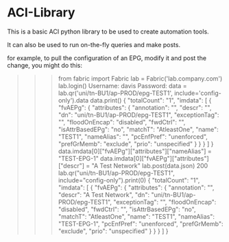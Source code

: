 # ACI-Library
This is a basic ACI python library to be used to create automation tools.  

It can also be used to run on-the-fly queries and make posts.

for example, to pull the configuration of an EPG, modify it and post the change, you might do this:

>>> from fabric import Fabric
>>> lab = Fabric('lab.company.com')
>>> lab.login()
Username: davis
Password:
>>> data = lab.qr('uni/tn-BU1/ap-PROD/epg-TEST1', include='config-only').data
>>> data.print()
{
  "totalCount": "1",
  "imdata": [
    {
      "fvAEPg": {
        "attributes": {
          "annotation": "",
          "descr": "",
          "dn": "uni/tn-BU1/ap-PROD/epg-TEST1",
          "exceptionTag": "",
          "floodOnEncap": "disabled",
          "fwdCtrl": "",
          "isAttrBasedEPg": "no",
          "matchT": "AtleastOne",
          "name": "TEST1",
          "nameAlias": "",
          "pcEnfPref": "unenforced",
          "prefGrMemb": "exclude",
          "prio": "unspecified"
        }
      }
    }
  ]
}
>>> data.imdata[0]["fvAEPg"]["attributes"]["nameAlias"] = "TEST-EPG-1"
>>> data.imdata[0]["fvAEPg"]["attributes"]["descr"] = "A Test Network"
>>> lab.post(data.json)
200
>>> lab.qr("uni/tn-BU1/ap-PROD/epg-TEST1", include="config-only").print(0)
{
  "totalCount": "1",
  "imdata": [
    {
      "fvAEPg": {
        "attributes": {
          "annotation": "",
          "descr": "A Test Network",
          "dn": "uni/tn-BU1/ap-PROD/epg-TEST1",
          "exceptionTag": "",
          "floodOnEncap": "disabled",
          "fwdCtrl": "",
          "isAttrBasedEPg": "no",
          "matchT": "AtleastOne",
          "name": "TEST1",
          "nameAlias": "TEST-EPG-1",
          "pcEnfPref": "unenforced",
          "prefGrMemb": "exclude",
          "prio": "unspecified"
        }
      }
    }
  ]
}
